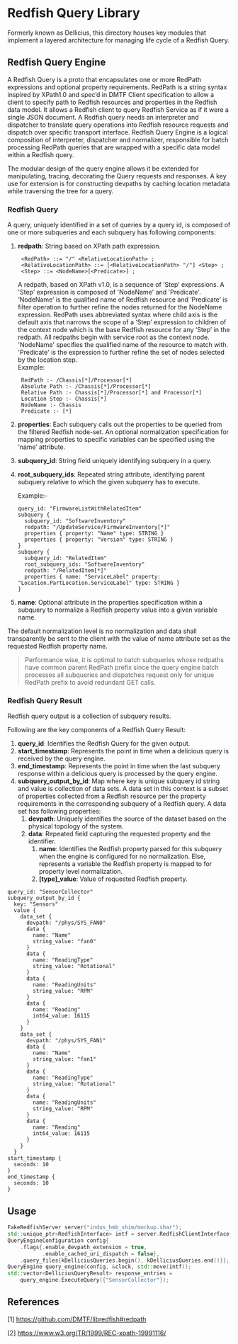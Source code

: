# Redfish Query Library
Formerly known as Dellicius, this directory houses key modules that implement a layered architecture for managing life cycle of a Redfish Query.

## Redfish Query Engine
A Redfish Query is a proto that encapsulates one or more RedPath expressions and optional property requirements.
RedPath is a string syntax inspired by XPath1.0 and spec’d in DMTF Client specification to allow a client to specify path to Redfish resources and properties in the Redfish data model. It allows a Redfish client to query Redfish Service as if it were a single JSON document.
A Redfish query needs an interpreter and dispatcher to
translate query operations into Redfish resource requests and dispatch over
specific transport interface.
Redfish Query Engine is a logical composition of interpreter, dispatcher and
normalizer, responsible for batch processing RedPath queries that are wrapped
with a specific data model within a Redfish query.

The modular design of the query engine allows it be extended for manipulating,
tracing, decorating the Query requests and responses. A key use for extension is
for constructing devpaths by caching location metadata while traversing the tree
for a query.

### Redfish Query
A query, uniquely identified in a set of queries by a query id,  is composed of
one or more subqueries and each subquery has following components:

1. **redpath**: String based on XPath path expression.

        <RedPath> ::= "/" <RelativeLocationPath> ;
        <RelativeLocationPath> ::= [<RelativeLocationPath> "/"] <Step> ;
        <Step> ::= <NodeName>[<Predicate>] ;

    A redpath, based on XPath v1.0,  is a sequence of ‘Step’ expressions.
    A 'Step' expression is composed of 'NodeName' and 'Predicate'. ‘NodeName’ is
    the qualified name of Redfish resource and ‘Predicate’ is filter operation
    to further refine the nodes returned for the NodeName expression. RedPath
    uses abbreviated syntax where child axis is the default axis that narrows
    the scope of a ‘Step’ expression to children of the context node which is
    the base Redfish resource for any ‘Step’ in the redpath. All redpaths begin
    with service root as the context node. 'NodeName' specifies the qualified
    name of the resource to match with. 'Predicate' is the expression to further
    refine the set of nodes selected by the location step.\
    Example:

        RedPath :- /Chassis[*]/Processor[*]
        Absolute Path :- /Chassis[*]/Processor[*]
        Relative Path :- Chassis[*]/Processor[*] and Processor[*]
        Location Step :- Chassis[*]
        NodeName :- Chassis
        Predicate :- [*]

2. **properties**:
   Each subquery calls out the properties to be queried
   from the filtered Redfish node-set. An optional normalization specification
   for mapping properties to specific variables can be specified using the ‘name’
   attribute.
3. **subquery_id**: String field uniquely identifying subquery in a
   query.
4. **root_subquery_ids**: Repeated string attribute, identifying parent subquery relative to which the given subquery has to execute.

   Example:-

    ```textproto
    query_id: "FirmwareListWithRelatedItem"
    subquery {
      subquery_id: "SoftwareInventory"
      redpath: "/UpdateService/FirmwareInventory[*]"
      properties { property: "Name" type: STRING }
      properties { property: "Version" type: STRING }
    }
    subquery {
      subquery_id: "RelatedItem"
      root_subquery_ids: "SoftwareInventory"
      redpath: "/RelatedItem[*]"
      properties { name: "ServiceLabel" property: "Location.PartLocation.ServiceLabel" type: STRING }
    }
    ```

5. **name**: Optional attribute in the properties specification within a
  subquery to normalize a Redfish property value into a given variable name.

  The default normalization level is no normalization and data shall
  transparently be sent to the client with the value of name attribute set as the
  requested Redfish property name.


  >Performance wise,
  it is optimal to batch subqueries whose redpaths have common parent RedPath prefix since
  the query engine batch processes all subqueries and dispatches request only
  for unique RedPath prefix to avoid redundant GET calls.


### Redfish Query Result
Redfish query output is a collection of subquery results.

Following are the key components of a Redfish Query Result:

1. **query_id**: Identifies the Redfish Query for the given output.
2. **start_timestamp**: Represents the point in time when a delicious query is received by the query engine.
3. **end_timestamp**: Represents the point in time when the  last subquery response within a delicious query is processed by the query engine.
4. **subquery_output_by_id**: Map where key is unique subquery id string and value is collection of data sets. A data set in this context is a subset of properties collected from a Redfish resource per the property requirements in the corresponding subquery of a Redfish query. A data set has following properties:
    1. **devpath**: Uniquely identifies the source of the dataset based on the physical topology of the system.
    2. **data**: Repeated field capturing the requested property and the identifier.
        1. **name**: Identifies the Redfish property parsed for this subquery when the engine is configured for no normalization. Else, represents a variable the Redfish property is mapped to for property level normalization.
        2. **[type]_value**: Value of requested Redfish property.

```textproto
query_id: "SensorCollector"
subquery_output_by_id {
  key: "Sensors"
  value {
    data_set {
      devpath: "/phys/SYS_FAN0"
      data {
        name: "Name"
        string_value: "fan0"
      }
      data {
        name: "ReadingType"
        string_value: "Rotational"
      }
      data {
        name: "ReadingUnits"
        string_value: "RPM"
      }
      data {
        name: "Reading"
        int64_value: 16115
      }
    }
    data_set {
      devpath: "/phys/SYS_FAN1"
      data {
        name: "Name"
        string_value: "fan1"
      }
      data {
        name: "ReadingType"
        string_value: "Rotational"
      }
      data {
        name: "ReadingUnits"
        string_value: "RPM"
      }
      data {
        name: "Reading"
        int64_value: 16115
      }
    }
  }
start_timestamp {
  seconds: 10
}
end_timestamp {
  seconds: 10
}
```

## Usage

```c++
FakeRedfishServer server("indus_hmb_shim/mockup.shar");
std::unique_ptr<RedfishInterface> intf = server.RedfishClientInterface();
QueryEngineConfiguration config{
    .flags{.enable_devpath_extension = true,
           .enable_cached_uri_dispatch = false},
    .query_files{kDelliciusQueries.begin(), kDelliciusQueries.end()}};
QueryEngine query_engine(config, &clock, std::move(intf));
std::vector<DelliciusQueryResult> response_entries =
    query_engine.ExecuteQuery({"SensorCollector"});
```

## References
[1] https://github.com/DMTF/libredfish#redpath

[2] https://www.w3.org/TR/1999/REC-xpath-19991116/

